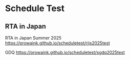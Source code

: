 # Schedule Test


## RTA in Japan

RTA in Japan Summer 2025  
https://prowaink.github.io/scheduletest/rijs2025test

GDQ
https://prowaink.github.io/scheduletest/sgdq2025test
